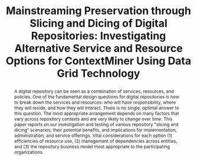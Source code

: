 ---
abstract: 'A digital repository can be seen as a combination of services, resources,
  and policies. One of the fundamental design questions for digital repositories is
  how to break down the services and resources: who will have responsibility, where
  they will reside, and how they will interact. There is no single, optimal answer
  to this question. The most appropriate arrangement depends on many factors that
  vary across repository contexts and are very likely to change over time. This paper
  reports on our investigation and testing of various repository "slicing and dicing"
  scenarios, their potential benefits, and implications for implementation, administration,
  and service offerings. Vital considerations for each option (1) efficiencies of
  resource use, (2) management of dependencies across entities, and (3) the repository
  business model most appropriate to the participating organizations. '
creators:
- Hou, Chien-Yi
- Lee, Christopher
- Marciano, Richard
- Shah, Chirag
date: null
document_url: https://services.phaidra.univie.ac.at/api/object/o:294017/download
grand_parent: iPRES
institutions: []
keywords:
- san francisco
landing_page_url: https://phaidra.univie.ac.at/o:294017
language: eng
layout: publication
license: CC BY-SA 3.0 AT
notes_url: null
parent: iPRES 2009
presentation_url: null
publication_type: paper
size: 1335084
source_name: iPRES
title: 'Mainstreaming Preservation through Slicing and Dicing of Digital Repositories:
  Investigating Alternative Service and Resource Options for ContextMiner Using Data
  Grid Technology'
year: 2009
---